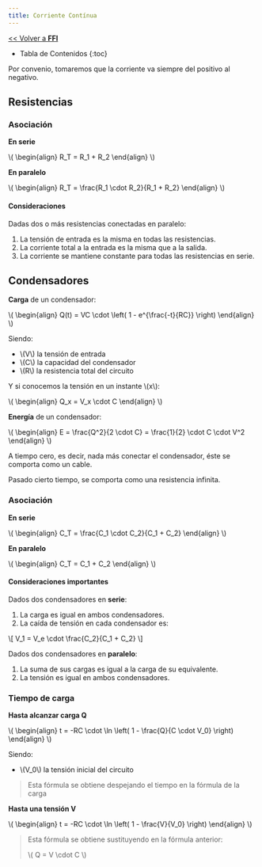 ```yaml
---
title: Corriente Contínua
---
```


[&lt;&lt; Volver a **FFI**](../ffi.md)

* Tabla de Contenidos
{:toc}

Por convenio, tomaremos que la corriente va siempre del positivo al negativo.

## Resistencias

### Asociación

**En serie**

\\( \begin{align}
  R_T = R_1 + R_2
\end{align} \\)

**En paralelo**

\\( \begin{align}
  R_T = \frac{R_1 \cdot R_2}{R_1 + R_2}
\end{align} \\)

#### Consideraciones

Dadas dos o más resistencias conectadas en paralelo:

1. La tensión de entrada es la misma en todas las resistencias.
2. La corriente total a la entrada es la misma que a la salida.
3. La corriente se mantiene constante para todas las resistencias en serie.

## Condensadores

**Carga** de un condensador:

\\( \begin{align}
  Q(t) = VC \cdot \left( 1 - e^{\frac{-t}{RC}} \right)
\end{align} \\)

Siendo:

* \\(V\\) la tensión de entrada
* \\(C\\) la capacidad del condensador
* \\(R\\) la resistencia total del circuito

Y si conocemos la tensión en un instante \\(x\\):

\\( \begin{align}
  Q_x = V_x \cdot C
\end{align} \\)

**Energía** de un condensador:

\\( \begin{align}
  E = \frac{Q^2}{2 \cdot C} = \frac{1}{2} \cdot C \cdot V^2
\end{align} \\)

A tiempo cero, es decir, nada más conectar el condensador, éste se comporta como un cable.

Pasado cierto tiempo, se comporta como una resistencia infinita.

### Asociación

**En serie**

\\( \begin{align}
  C_T = \frac{C_1 \cdot C_2}{C_1 + C_2}
\end{align} \\)

**En paralelo**

\\( \begin{align}
  C_T = C_1 + C_2
\end{align} \\)

#### Consideraciones importantes

Dados dos condensadores en **serie**:

1. La carga es igual en ambos condensadores.
2. La caída de tensión en cada condensador es:

\\[ V_1 = V_e \cdot \frac{C_2}{C_1 + C_2} \\]

Dados dos condensadores en **paralelo**:

1. La suma de sus cargas es igual a la carga de su equivalente.
2. La tensión es igual en ambos condensadores.

### Tiempo de carga

**Hasta alcanzar carga Q**

\\( \begin{align}
  t = -RC \cdot \ln \left( 1 - \frac{Q}{C \cdot V_0} \right)
\end{align} \\)

Siendo:

* \\(V_0\\) la tensión inicial del circuito

> Esta fórmula se obtiene despejando el tiempo en la fórmula de la carga

**Hasta una tensión V**

\\( \begin{align}
  t = -RC \cdot \ln \left( 1 - \frac{V}{V_0} \right)
\end{align} \\)

> Esta fórmula se obtiene sustituyendo en la fórmula anterior:
>
> \\( Q = V \cdot C \\)
